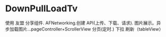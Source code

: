 DownPullLoadTv
==============

使用  友盟  分享组件.  AFNetworking.创建 API(上传、下载、请求).  图片展示。异步加载图片...pageController+ScrollerView 分页(定时.)
下拉 刷新（tableView）
